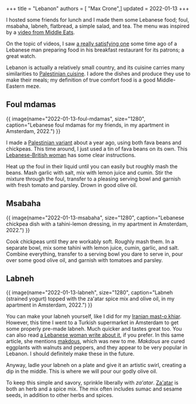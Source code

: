 +++
title = "Lebanon"
authors = [ "Max Crone",]
updated = 2022-01-13
+++


I hosted some friends for lunch and I made them some Lebanese food; foul, msabaha, labneh, flatbread, a simple salad, and tea. The menu was inspired by a [video from Middle Eats](https://www.youtube.com/watch?v=OYQCJxoOlwU).

On the topic of videos, I saw [a really satisfying one](https://www.youtube.com/watch?v=V7vofXwkY0E) some time ago of a Lebanese man preparing food in his breakfast restaurant for its patrons; a great watch.

Lebanon is actually a relatively small country, and its cuisine carries many similarities to [Palestinian cuisine](/food/palestine). I adore the dishes and produce they use to make their meals; my definition of true comfort food is a good Middle-Eastern meze.

## Foul mdamas

{{ image(name="2022-01-13-foul-mdamas", size="1280", caption="Lebanese foul mdamas for my friends, in my apartment in Amsterdam, 2022.") }}

I made a [Palestinian variant](/food/palestine#ful-mudammas) about a year ago, using both fava beans and chickpeas. This time around, I just used a tin of fava beans on its own. This [Lebanese-British woman](https://zaatarandzaytoun.com/foul-mdamas-fava-beans/) has some clear instructions.

Heat up the foul in their liquid until you can easily but roughly mash the beans. Mash garlic with salt, mix with lemon juice and cumin. Stir the mixture through the foul, transfer to a pleasing serving bowl and garnish with fresh tomato and parsley. Drown in good olive oil.

## Msabaha

{{ image(name="2022-01-13-msabaha", size="1280", caption="Lebanese chickpea dish with a tahini-lemon dressing, in my apartment in Amsterdam, 2022.") }}

Cook chickpeas until they are workably soft. Roughly mash them. In a separate bowl, mix some tahini with lemon juice, cumin, garlic, and salt. Combine everything, transfer to a serving bowl you dare to serve in, pour over some good olive oil, and garnish with tomatoes and parsley.

## Labneh

{{ image(name="2022-01-13-labneh", size="1280", caption="Labneh (strained yogurt) topped with the za'atar spice mix and olive oil, in my apartment in Amsterdam, 2022.") }}

You can make your labneh yourself, like I did for my [Iranian mast-o khiar](/food/iran#mast-o-khiar). However, this time I went to a Turkish supermarket in Amsterdam to get some properly pre-made labneh. Much quicker and tastes great too. You can also read [a Lebanese woman write about it](https://zaatarandzaytoun.com/labneh/), if you prefer. In this same article, she mentions [makdous](https://zaatarandzaytoun.com/makdous/), which was new to me. *Makdous* are cured eggplants with walnuts and peppers, and they appear to be very popular in Lebanon. I should definitely make these in the future.

Anyway, ladle your labneh on a plate and give it an artistic swirl, creating a dip in the middle. This is where we will pour our godly olive oil.

To keep this simple and savory, sprinkle liberally with *za'atar*. [Za'atar](https://en.wikipedia.org/wiki/Za'atar) is both an herb and a spice mix. The mix often includes sumac and sesame seeds, in addition to other herbs and spices.
